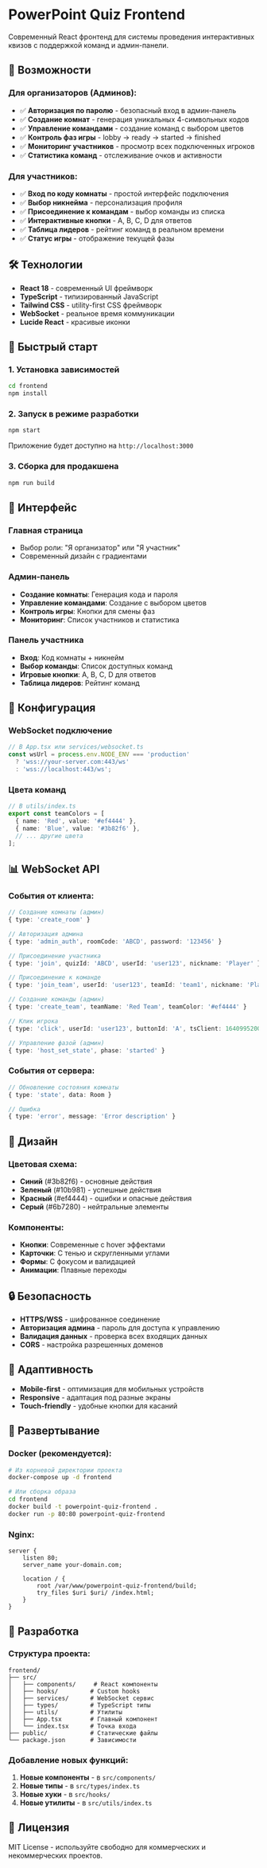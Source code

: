# PowerPoint Quiz Frontend

Современный React фронтенд для системы проведения интерактивных квизов с поддержкой команд и админ-панели.

## 🎯 Возможности

### Для организаторов (Админов):
- ✅ **Авторизация по паролю** - безопасный вход в админ-панель
- ✅ **Создание комнат** - генерация уникальных 4-символьных кодов
- ✅ **Управление командами** - создание команд с выбором цветов
- ✅ **Контроль фаз игры** - lobby → ready → started → finished
- ✅ **Мониторинг участников** - просмотр всех подключенных игроков
- ✅ **Статистика команд** - отслеживание очков и активности

### Для участников:
- ✅ **Вход по коду комнаты** - простой интерфейс подключения
- ✅ **Выбор никнейма** - персонализация профиля
- ✅ **Присоединение к командам** - выбор команды из списка
- ✅ **Интерактивные кнопки** - A, B, C, D для ответов
- ✅ **Таблица лидеров** - рейтинг команд в реальном времени
- ✅ **Статус игры** - отображение текущей фазы

## 🛠️ Технологии

- **React 18** - современный UI фреймворк
- **TypeScript** - типизированный JavaScript
- **Tailwind CSS** - utility-first CSS фреймворк
- **WebSocket** - реальное время коммуникации
- **Lucide React** - красивые иконки

## 🚀 Быстрый старт

### 1. Установка зависимостей
```bash
cd frontend
npm install
```

### 2. Запуск в режиме разработки
```bash
npm start
```

Приложение будет доступно на `http://localhost:3000`

### 3. Сборка для продакшена
```bash
npm run build
```

## 📱 Интерфейс

### Главная страница
- Выбор роли: "Я организатор" или "Я участник"
- Современный дизайн с градиентами

### Админ-панель
- **Создание комнаты**: Генерация кода и пароля
- **Управление командами**: Создание с выбором цветов
- **Контроль игры**: Кнопки для смены фаз
- **Мониторинг**: Список участников и статистика

### Панель участника
- **Вход**: Код комнаты + никнейм
- **Выбор команды**: Список доступных команд
- **Игровые кнопки**: A, B, C, D для ответов
- **Таблица лидеров**: Рейтинг команд

## 🔧 Конфигурация

### WebSocket подключение
```typescript
// В App.tsx или services/websocket.ts
const wsUrl = process.env.NODE_ENV === 'production' 
  ? 'wss://your-server.com:443/ws'
  : 'wss://localhost:443/ws';
```

### Цвета команд
```typescript
// В utils/index.ts
export const teamColors = [
  { name: 'Red', value: '#ef4444' },
  { name: 'Blue', value: '#3b82f6' },
  // ... другие цвета
];
```

## 📊 WebSocket API

### События от клиента:
```typescript
// Создание комнаты (админ)
{ type: 'create_room' }

// Авторизация админа
{ type: 'admin_auth', roomCode: 'ABCD', password: '123456' }

// Присоединение участника
{ type: 'join', quizId: 'ABCD', userId: 'user123', nickname: 'Player' }

// Присоединение к команде
{ type: 'join_team', userId: 'user123', teamId: 'team1', nickname: 'Player' }

// Создание команды (админ)
{ type: 'create_team', teamName: 'Red Team', teamColor: '#ef4444' }

// Клик игрока
{ type: 'click', userId: 'user123', buttonId: 'A', tsClient: 1640995200000 }

// Управление фазой (админ)
{ type: 'host_set_state', phase: 'started' }
```

### События от сервера:
```typescript
// Обновление состояния комнаты
{ type: 'state', data: Room }

// Ошибка
{ type: 'error', message: 'Error description' }
```

## 🎨 Дизайн

### Цветовая схема:
- **Синий** (#3b82f6) - основные действия
- **Зеленый** (#10b981) - успешные действия
- **Красный** (#ef4444) - ошибки и опасные действия
- **Серый** (#6b7280) - нейтральные элементы

### Компоненты:
- **Кнопки**: Современные с hover эффектами
- **Карточки**: С тенью и скругленными углами
- **Формы**: С фокусом и валидацией
- **Анимации**: Плавные переходы

## 🔒 Безопасность

- **HTTPS/WSS** - шифрованное соединение
- **Авторизация админа** - пароль для доступа к управлению
- **Валидация данных** - проверка всех входящих данных
- **CORS** - настройка разрешенных доменов

## 📱 Адаптивность

- **Mobile-first** - оптимизация для мобильных устройств
- **Responsive** - адаптация под разные экраны
- **Touch-friendly** - удобные кнопки для касаний

## 🚀 Развертывание

### Docker (рекомендуется):
```bash
# Из корневой директории проекта
docker-compose up -d frontend

# Или сборка образа
cd frontend
docker build -t powerpoint-quiz-frontend .
docker run -p 80:80 powerpoint-quiz-frontend
```

### Nginx:
```nginx
server {
    listen 80;
    server_name your-domain.com;
    
    location / {
        root /var/www/powerpoint-quiz-frontend/build;
        try_files $uri $uri/ /index.html;
    }
}
```

## 🤝 Разработка

### Структура проекта:
```
frontend/
├── src/
│   ├── components/     # React компоненты
│   ├── hooks/         # Custom hooks
│   ├── services/      # WebSocket сервис
│   ├── types/         # TypeScript типы
│   ├── utils/         # Утилиты
│   ├── App.tsx        # Главный компонент
│   └── index.tsx      # Точка входа
├── public/            # Статические файлы
└── package.json       # Зависимости
```

### Добавление новых функций:
1. **Новые компоненты** - в `src/components/`
2. **Новые типы** - в `src/types/index.ts`
3. **Новые хуки** - в `src/hooks/`
4. **Новые утилиты** - в `src/utils/index.ts`

## 📄 Лицензия

MIT License - используйте свободно для коммерческих и некоммерческих проектов.
